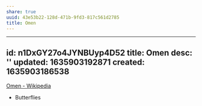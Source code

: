 ```yaml
---
share: true
uuid: 43e53b22-128d-471b-9fd3-817c561d2785
title: Omen
---
```

---
id: n1DxGY27o4JYNBUyp4D52
title: Omen
desc: ''
updated: 1635903192871
created: 1635903186538
---

[Omen - Wikipedia](https://en.wikipedia.org/wiki/Omen)

* Butterflies